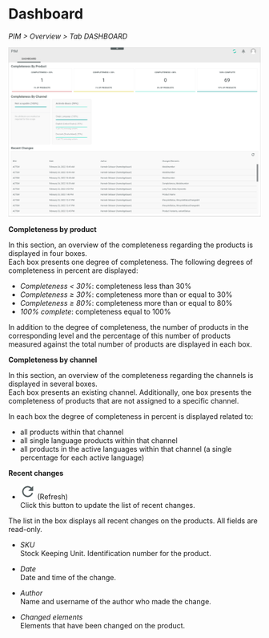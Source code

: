 # Dashboard

*PIM > Overview > Tab DASHBOARD*

![Dashboard](../../Assets/Screenshots/PIM/Overview/Dashboard.png "[Dashboard]")

**Completeness by product**

In this section, an overview of the completeness regarding the products is displayed in four boxes.   
Each box presents one degree of completeness. The following degrees of completeness in percent are displayed:
- *Completeness < 30%*: completeness less than 30%
- *Completeness ≥ 30%*: completeness more than or equal to 30%
- *Completeness ≥ 80%*: completeness more than or equal to 80%
- *100% complete*: completeness equal to 100%

In addition to the degree of completeness, the number of products in the corresponding level and the percentage of this number of products measured against the total number of products are displayed in each box.


**Completeness by channel**

In this section, an overview of the completeness regarding the channels is displayed in several boxes.    
Each box presents an existing channel. Additionally, one box presents the completeness of products that are not assigned to a specific channel.

In each box the degree of completeness in percent is displayed related to:
- all products within that channel
- all single language products within that channel
- all products in the active languages within that channel (a single percentage for each active language)


**Recent changes**

- ![Refresh](../../Assets/Icons/Refresh01.png "[Refresh]") (Refresh)    
  Click this button to update the list of recent changes.

The list in the box displays all recent changes on the products. All fields are read-only.

- *SKU*  
  Stock Keeping Unit. Identification number for the product.  

- *Date*  
  Date and time of the change.  

- *Author*   
  Name and username of the author who made the change.

- *Changed elements*   
  Elements that have been changed on the product.
